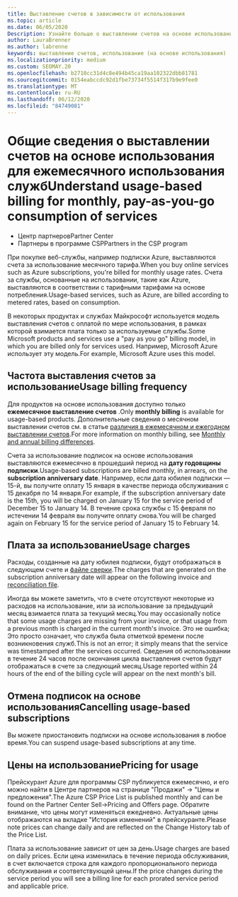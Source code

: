 ```yaml
---
title: Выставление счетов в зависимости от использования
ms.topic: article
ms.date: 06/05/2020
Description: Узнайте больше о выставлении счетов на основе использования в центре партнеров, где выставляются счета за использование месячного тарифа.
author: LauraBrenner
ms.author: labrenne
keywords: выставление счетов, использование (на основе использования)
ms.localizationpriority: medium
ms.custom: SEOMAY.20
ms.openlocfilehash: b2710cc31d4c8e494b45ca19aa102322dbb81781
ms.sourcegitcommit: 0154eabccdc92d1fbe73734f5514f317b9e9fee0
ms.translationtype: MT
ms.contentlocale: ru-RU
ms.lasthandoff: 06/12/2020
ms.locfileid: "84749081"
---
```

# <a name="understand-usage-based-billing-for-monthly-pay-as-you-go-consumption-of-services"></a><span data-ttu-id="b5a89-104">Общие сведения о выставлении счетов на основе использования для ежемесячного использования служб</span><span class="sxs-lookup"><span data-stu-id="b5a89-104">Understand usage-based billing for monthly, pay-as-you-go consumption of services</span></span>

- <span data-ttu-id="b5a89-105">Центр партнеров</span><span class="sxs-lookup"><span data-stu-id="b5a89-105">Partner Center</span></span>
- <span data-ttu-id="b5a89-106">Партнеры в программе CSP</span><span class="sxs-lookup"><span data-stu-id="b5a89-106">Partners in the CSP program</span></span>

<span data-ttu-id="b5a89-107">При покупке веб-службы, например подписки Azure, выставляются счета за использование месячного тарифа.</span><span class="sxs-lookup"><span data-stu-id="b5a89-107">When you buy online services such as Azure subscriptions, you're billed for monthly usage rates.</span></span> <span data-ttu-id="b5a89-108">Счета за службы, основанные на использовании, такие как Azure, выставляются в соответствии с тарифными тарифами на основе потребления.</span><span class="sxs-lookup"><span data-stu-id="b5a89-108">Usage-based services, such as Azure, are billed according to metered rates, based on consumption.</span></span>

<span data-ttu-id="b5a89-109">В некоторых продуктах и службах Майкрософт используется модель выставления счетов с оплатой по мере использования, в рамках которой взимается плата только за используемые службы.</span><span class="sxs-lookup"><span data-stu-id="b5a89-109">Some Microsoft products and services use a "pay as you go" billing model, in which you are billed only for services used.</span></span> <span data-ttu-id="b5a89-110">Например, Microsoft Azure использует эту модель.</span><span class="sxs-lookup"><span data-stu-id="b5a89-110">For example, Microsoft Azure uses this model.</span></span> 

## <a name="usage-billing-frequency"></a><span data-ttu-id="b5a89-111">Частота выставления счетов за использование</span><span class="sxs-lookup"><span data-stu-id="b5a89-111">Usage billing frequency</span></span>

<span data-ttu-id="b5a89-112">Для продуктов на основе использования доступно только **ежемесячное выставление счетов** .</span><span class="sxs-lookup"><span data-stu-id="b5a89-112">Only **monthly billing** is available for usage-based products.</span></span> <span data-ttu-id="b5a89-113">Дополнительные сведения о месячном выставлении счетов см. в статье [различия в ежемесячном и ежегодном выставлении счетов](billing-annual-monthly.md).</span><span class="sxs-lookup"><span data-stu-id="b5a89-113">For more information on monthly billing, see [Monthly and annual billing differences](billing-annual-monthly.md).</span></span>

<span data-ttu-id="b5a89-114">Счета за использование подписок на основе использования выставляются ежемесячно в прошедший период на **дату годовщины подписки**.</span><span class="sxs-lookup"><span data-stu-id="b5a89-114">Usage-based subscriptions are billed monthly, in arrears, on the **subscription anniversary date**.</span></span> <span data-ttu-id="b5a89-115">Например, если дата юбилея подписки — 15-й, вы получите оплату 15 января в качестве периода обслуживания с 15 декабря по 14 января.</span><span class="sxs-lookup"><span data-stu-id="b5a89-115">For example, if the subscription anniversary date is the 15th, you will be charged on January 15 for the service period of December 15 to January 14.</span></span> <span data-ttu-id="b5a89-116">В течение срока службы с 15 февраля по истечении 14 февраля вы получите оплату снова.</span><span class="sxs-lookup"><span data-stu-id="b5a89-116">You will be charged again on February 15 for the service period of January 15 to February 14.</span></span>

## <a name="usage-charges"></a><span data-ttu-id="b5a89-117">Плата за использование</span><span class="sxs-lookup"><span data-stu-id="b5a89-117">Usage charges</span></span>

<span data-ttu-id="b5a89-118">Расходы, созданные на дату юбилея подписки, будут отображаться в следующем счете и [файле сверки](usage-based-recon-files.md).</span><span class="sxs-lookup"><span data-stu-id="b5a89-118">The charges that are generated on the subscription anniversary date will appear on the following invoice and [reconciliation file](usage-based-recon-files.md).</span></span>

<span data-ttu-id="b5a89-119">Иногда вы можете заметить, что в счете отсутствуют некоторые из расходов на использование, или за использование за предыдущий месяц взимается плата за текущий месяц.</span><span class="sxs-lookup"><span data-stu-id="b5a89-119">You may occasionally notice that some usage charges are missing from your invoice, or that usage from a previous month is charged in the current month's invoice.</span></span> <span data-ttu-id="b5a89-120">Это не ошибка; Это просто означает, что служба была отметкой времени после возникновения служб.</span><span class="sxs-lookup"><span data-stu-id="b5a89-120">This is not an error; it simply means that the service was timestamped after the services occurred.</span></span> <span data-ttu-id="b5a89-121">Сведения об использовании в течение 24 часов после окончания цикла выставления счетов будут отображаться в счете за следующий месяц.</span><span class="sxs-lookup"><span data-stu-id="b5a89-121">Usage reported within 24 hours of the end of the billing cycle will appear on the next month's bill.</span></span>

## <a name="cancelling-usage-based-subscriptions"></a><span data-ttu-id="b5a89-122">Отмена подписок на основе использования</span><span class="sxs-lookup"><span data-stu-id="b5a89-122">Cancelling usage-based subscriptions</span></span>

<span data-ttu-id="b5a89-123">Вы можете приостановить подписки на основе использования в любое время.</span><span class="sxs-lookup"><span data-stu-id="b5a89-123">You can suspend usage-based subscriptions at any time.</span></span>

## <a name="pricing-for-usage"></a><span data-ttu-id="b5a89-124">Цены на использование</span><span class="sxs-lookup"><span data-stu-id="b5a89-124">Pricing for usage</span></span>

<span data-ttu-id="b5a89-125">Прейскурант Azure для программы CSP публикуется ежемесячно, и его можно найти в Центре партнеров на странице "Продажи" -> "Цены и предложения".</span><span class="sxs-lookup"><span data-stu-id="b5a89-125">The Azure CSP Price List is published monthly and can be found on the Partner Center Sell->Pricing and Offers page.</span></span> <span data-ttu-id="b5a89-126">Обратите внимание, что цены могут изменяться ежедневно. Актуальные цены отображаются на вкладке "История изменений" в прейскуранте.</span><span class="sxs-lookup"><span data-stu-id="b5a89-126">Please note prices can change daily and are reflected on the Change History tab of the Price List.</span></span>

<span data-ttu-id="b5a89-127">Плата за использование зависит от цен за день.</span><span class="sxs-lookup"><span data-stu-id="b5a89-127">Usage charges are based on daily prices.</span></span> <span data-ttu-id="b5a89-128">Если цена изменилась в течение периода обслуживания, в счет включается строка для каждого пропорционального периода обслуживания и соответствующей цены.</span><span class="sxs-lookup"><span data-stu-id="b5a89-128">If the price changes during the service period you will see a billing line for each prorated service period and applicable price.</span></span>
